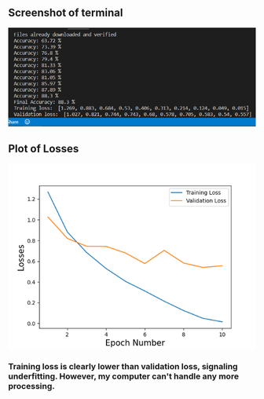 ## Screenshot of terminal
![](/Terminal.png)

## Plot of Losses
![](/Plot%20of%20Losses.png)
### Training loss is clearly lower than validation loss, signaling underfitting. However, my computer can't handle any more processing.